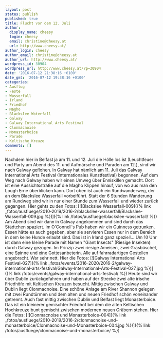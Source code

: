 ```yaml
---
layout: post
status: publish
published: true
title: Flucht vor dem 12. Juli
author:
  display_name: cheesy
  login: cheesy
  email: christine@cheesy.at
  url: http://www.cheesy.at/
author_login: cheesy
author_email: christine@cheesy.at
author_url: http://www.cheesy.at/
wordpress_id: 30904
wordpress_url: http://www.cheesy.at/?p=30904
date: '2016-07-12 21:38:16 +0100'
date_gmt: '2016-07-12 19:38:16 +0100'
categories:
- Ausflug
- Feste
- Wasserfall
- Irland
- Friedhof
- Magho
- Blackslee Waterfall
- Galway
- Galway International Arts Festival
- Clonmacnoise
- Monasterboice
- Parade
- Keltische Kreuze
comments: []
---
```

Nachdem hier in Belfast ja am 11. und 12. Juli die Hölle los ist (Leuchtfeuer und Party am Abend des 11. und Aufmärsche und Paraden am 12.), sind wir nach Galway geflohen. In Galway hat nämlich am 11. Juli das Galway International Arts Festival (Internationales Kunstfestival) begonnen.
Auf dem Weg nach Galway haben wir einen Umweg über Enniskillen gemacht. Dort ist eine Aussichtsstraße auf die Magho Klippen hinauf, von wo aus man den Lough Erne überblicken kann. Dort oben ist auch ein Rundwanderweg, der an dem Blackslee Wasserfall vorbeiführt. Statt der 6 Stunden Wanderung am Rundweg sind wir in nur einer Stunde zum Wasserfall und wieder zurück gegangen.
Hier gehts zu den Fotos:
[![Blackslee Wasserfall-009]({% link _fotos/ausfluege/2010-2019/2016-2/blackslee-wasserfall/Blackslee-Wasserfall-009.jpg %})]({% link /fotos/ausfluege/blackslee-wasserfall/ %})
Am Abend sind wir dann in Galway angekommen und sind durch das Städtchen spaziert. Im O'Connell's Pub haben wir ein Guinness getrunken. Essen hätte es auch gegeben, aber sie servieren Essen nur in dem Bereich in dem keine Hunde erlaubt sind. Das ist in Irland ganz speziell... Um 10 Uhr ist dann eine kleine Parade mit Namen "Giant Insects" (Riesige Insekten) durch Galway gezogen. Im Prinzip zwei riesige Ameisen, zwei Grasbüschel, eine Spinne und eine Gottesanbeterin. Alle auf fahrradartigen Gestellen angebracht. War sehr nett.
Hier die Fotos:
[![Galway International Arts Festival-027]({% link _fotos/events/2016-2020/2016-2/galway-international-arts-festival/Galway-International-Arts-Festival-027.jpg %})]({% link /fotos/events/galway-international-arts-festival/ %})
Heute sind wir über Dublin zurückgefahren und haben auf der Strecke zwei alte irische Friedhöfe mit Keltischen Kreuzen besucht. Mittig zwischen Galway und Dublin liegt Clonmacnoise. Eine schöne Anlage am River Shannon gelegen mit zwei Rundtürmen und dem alten und neuen Friedhof schön voneinander getrennt.
Auch fast mittig zwischen Dublin und Belfast liegt Monasterboice. Das ist ein kleinerer gemischter Friedhof bei dem die alten Keltischen Hochkreuze bunt gemischt zwischen modernen neuen Gräbern stehen.
Hier die Fotos:
[![Clonmacnoise und Monasterboice-004]({% link _fotos/ausfluege/2010-2019/2016-2/clonmacnoise-und-monasterboice/Clonmacnoise-und-Monasterboice-004.jpg %})]({% link /fotos/ausfluege/clonmacnoise-und-monasterboice/ %})
